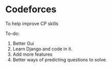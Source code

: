 # Codeforces
To help improve CP skills

To-do:<br>
1. Better Gui<br>
2. Learn Django and code in it.<br>
3. Add more features<br>
4. Better ways of predicting questions to solve.<br>
